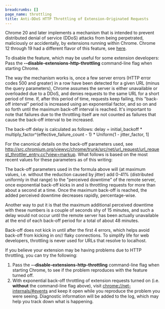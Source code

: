 ```yaml
---
breadcrumbs: []
page_name: throttling
title: Anti-DDoS HTTP Throttling of Extension-Originated Requests
---
```


Chrome 20 and later implements a mechanism that is intended to prevent
distributed denial of service (DDoS) attacks from being perpetrated, maliciously
or accidentally, by extensions running within Chrome. Chrome 12 through 19 had a
different flavor of this feature, see
[here](/throttling/anti-ddos-http-throttling-in-older-versions-of-chrome).

To disable the feature, which may be useful for some extension developers: Pass
the **--disable-extensions-http-throttling** command-line flag when starting
Chrome.

The way the mechanism works is, once a few server errors (HTTP error codes 500
and greater) in a row have been detected for a given URL (minus the query
parameters), Chrome assumes the server is either unavailable or overloaded due
to a DDoS, and denies requests to the same URL for a short period of time. If,
after this period of time, requests keep failing, this "back-off interval"
period is increased using an exponential factor, and so on and so forth until
the maximum back-off interval is reached. It's important to note that failures
due to the throttling itself are not counted as failures that cause the back-off
interval to be increased.

The back-off delay is calculated as follows: delay = initial_backoff \*
multiply_factor^(effective_failure_count - 1) \* Uniform(1 - jitter_factor, 1\]

For the canonical details on the back-off parameters used, see
<http://src.chromium.org/viewvc/chrome/trunk/src/net/url_request/url_request_throttler_entry.cc?view=markup>.
What follows is based on the most recent values for these parameters as of this
writing:

The back-off parameters used in the formula above will (at maximum values, i.e.
without the reduction caused by jitter) add 0-41% (distributed uniformly in that
range) to the "perceived downtime" of the remote server, once exponential
back-off kicks in and is throttling requests for more than about a second at a
time. Once the maximum back-off is reached, the added perceived downtime
decreases rapidly, percentage-wise.

Another way to put it is that the maximum additional perceived downtime with
these numbers is a couple of seconds shy of 15 minutes, and such a delay would
not occur until the remote server has been actually unavailable at the end of
each back-off period for a total of about 48 minutes.

Back-off does not kick in until after the first 4 errors, which helps avoid
back-off from kicking in on// flaky connections. To simplify life for web
developers, throttling is never used for URLs that resolve to localhost.

If you believe your extension may be having problems due to HTTP throttling, you
can try the following:

1.  Pass the **--disable-extensions-http-throttling** command-line flag
            when starting Chrome, to see if the problem reproduces with the
            feature turned off.
2.  With exponential back-off throttling of extension requests turned on
            (i.e. **without** the command-line flag above), visit
            [chrome://net-internals/#events](javascript:void(0);) and keep it
            open while you reproduce the problem you were seeing. Diagnostic
            information will be added to the log, which may help you track down
            what is happening.
